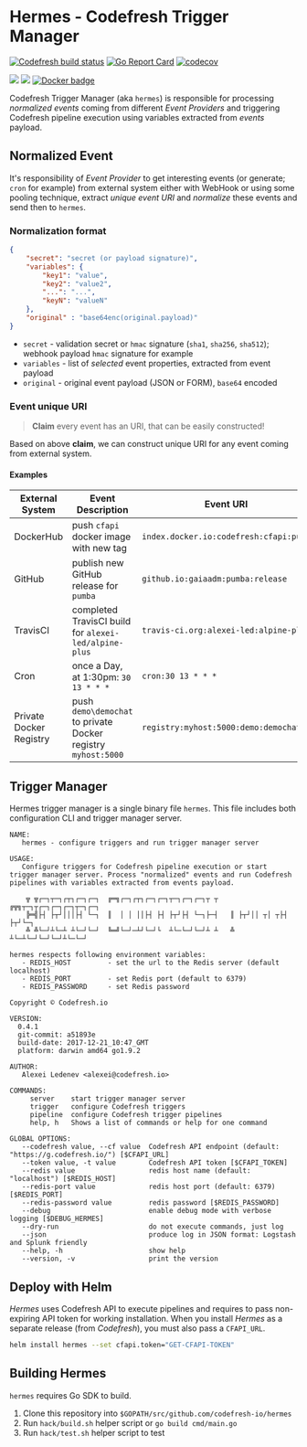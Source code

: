 # Hermes - Codefresh Trigger Manager

[![Codefresh build status](https://g.codefresh.io/api/badges/build?repoOwner=codefresh-io&repoName=hermes&branch=master&pipelineName=hermes&accountName=codefresh-inc&type=cf-1)](https://g.codefresh.io/repositories/codefresh-io/hermes/builds?filter=trigger:build;branch:master;service:5a2f9f604a678d0001da7621~hermes) [![Go Report Card](https://goreportcard.com/badge/github.com/codefresh-io/hermes)](https://goreportcard.com/report/github.com/codefresh-io/hermes) [![codecov](https://codecov.io/gh/codefresh-io/hermes/branch/master/graph/badge.svg)](https://codecov.io/gh/codefresh-io/hermes)

[![](https://images.microbadger.com/badges/image/codefresh/hermes.svg)](http://microbadger.com/images/codefresh/hermes) [![](https://images.microbadger.com/badges/commit/codefresh/hermes.svg)](https://microbadger.com/images/codefresh/hermes) [![Docker badge](https://img.shields.io/docker/pulls/codefresh/hermes.svg)](https://hub.docker.com/r/codefresh/hermes/)

Codefresh Trigger Manager (aka `hermes`) is responsible for processing *normalized events* coming from different *Event Providers* and triggering Codefresh pipeline execution using variables extracted from *events* payload.

## Normalized Event

It's responsibility of *Event Provider* to get interesting events (or generate; `cron` for example) from external system either with WebHook or using some pooling technique, extract *unique event URI* and *normalize* these events and send then to `hermes`.

### Normalization format

```json
{
    "secret": "secret (or payload signature)",
    "variables": {
        "key1": "value",
        "key2": "value2",
        "...": "...",
        "keyN": "valueN"
    },
    "original" : "base64enc(original.payload)"
}
```

- `secret` - validation secret or `hmac` signature (`sha1`, `sha256`, `sha512`); webhook payload `hmac` signature for example
- `variables` - list of *selected* event properties, extracted from event payload
- `original` - original event payload (JSON or FORM), `base64` encoded

### Event unique URI

> **Claim** every event has an URI, that can be easily constructed!

Based on above **claim**, we can construct unique URI for any event coming from external system.

#### Examples

| External System         | Event Description                                             | Event URI                              |
| ----------------------- | ------------------------------------------------------------- | -------------------------------------- |
| DockerHub               | push `cfapi` docker image with new tag                        | `index.docker.io:codefresh:cfapi:push` |
| GitHub                  | publish new GitHub release for `pumba`                        | `github.io:gaiaadm:pumba:release`      |
| TravisCI                | completed TravisCI build for `alexei-led/alpine-plus`         | `travis-ci.org:alexei-led:alpine-plus` |
| Cron                    | once a Day, at 1:30pm: `30 13 * * *`                          | `cron:30 13 * * *`                     |
| Private Docker Registry | push `demo\demochat` to private Docker registry `myhost:5000` | `registry:myhost:5000:demo:demochat`   |

## Trigger Manager

Hermes trigger manager is a single binary file `hermes`. This file includes both configuration CLI and trigger manager server.

```text
NAME:
   hermes - configure triggers and run trigger manager server

USAGE:
   Configure triggers for Codefresh pipeline execution or start trigger manager server. Process "normalized" events and run Codefresh pipelines with variables extracted from events payload.

    ╦ ╦┌─┐┬─┐┌┬┐┌─┐┌─┐  ╔═╗┌─┐┌┬┐┌─┐┌─┐┬─┐┌─┐┌─┐┬ ┬  ╔╦╗┬─┐┬┌─┐┌─┐┌─┐┬─┐┌─┐
    ╠═╣├┤ ├┬┘│││├┤ └─┐  ║  │ │ ││├┤ ├┤ ├┬┘├┤ └─┐├─┤   ║ ├┬┘││ ┬│ ┬├┤ ├┬┘└─┐
    ╩ ╩└─┘┴└─┴ ┴└─┘└─┘  ╚═╝└─┘─┴┘└─┘└  ┴└─└─┘└─┘┴ ┴   ╩ ┴└─┴└─┘└─┘└─┘┴└─└─┘

hermes respects following environment variables:
   - REDIS_HOST         - set the url to the Redis server (default localhost)
   - REDIS_PORT         - set Redis port (default to 6379)
   - REDIS_PASSWORD     - set Redis password

Copyright © Codefresh.io

VERSION:
  0.4.1
  git-commit: a51893e
  build-date: 2017-12-21_10:47_GMT
  platform: darwin amd64 go1.9.2

AUTHOR:
   Alexei Ledenev <alexei@codefresh.io>

COMMANDS:
     server    start trigger manager server
     trigger   configure Codefresh triggers
     pipeline  configure Codefresh trigger pipelines
     help, h   Shows a list of commands or help for one command

GLOBAL OPTIONS:
   --codefresh value, --cf value  Codefresh API endpoint (default: "https://g.codefresh.io/") [$CFAPI_URL]
   --token value, -t value        Codefresh API token [$CFAPI_TOKEN]
   --redis value                  redis host name (default: "localhost") [$REDIS_HOST]
   --redis-port value             redis host port (default: 6379) [$REDIS_PORT]
   --redis-password value         redis password [$REDIS_PASSWORD]
   --debug                        enable debug mode with verbose logging [$DEBUG_HERMES]
   --dry-run                      do not execute commands, just log
   --json                         produce log in JSON format: Logstash and Splunk friendly
   --help, -h                     show help
   --version, -v                  print the version
```

## Deploy with Helm

*Hermes* uses Codefresh API to execute pipelines and requires to pass non-expiring API token for working installation.
When you install *Hermes* as a separate release (from *Codefresh*), you must also pass a `CFAPI_URL`.

```sh
helm install hermes --set cfapi.token="GET-CFAPI-TOKEN"
```

## Building Hermes

`hermes` requires Go SDK to build.

1. Clone this repository into `$GOPATH/src/github.com/codefresh-io/hermes`
1. Run `hack/build.sh` helper script or `go build cmd/main.go`
1. Run `hack/test.sh` helper script to test

